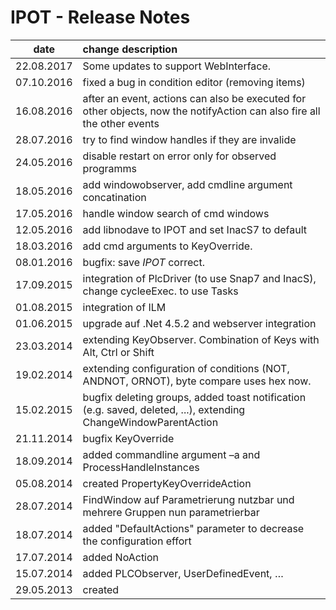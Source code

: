 # IPOT - Release Notes
|date      | change description |
|----------|:-------------|
|22.08.2017| Some updates to support WebInterface. |
|07.10.2016| fixed a bug in condition editor (removing items) |
|16.08.2016| after an event, actions can also be executed for other objects, now the notifyAction can also fire all the other events |
|28.07.2016| try to find window handles if they are invalide|
|24.05.2016| disable restart on error only for observed programms|
|18.05.2016| add windowobserver, add cmdline argument concatination|
|17.05.2016| handle window search of cmd windows|
|12.05.2016| add libnodave to IPOT and set InacS7 to default|
|18.03.2016| add cmd arguments to KeyOverride.|
|08.01.2016| bugfix: save $IPOT$ correct.|
|17.09.2015| integration of PlcDriver (to use Snap7 and InacS), change cycleeExec. to use Tasks|
|01.08.2015| integration of ILM|
|01.06.2015| upgrade auf .Net 4.5.2 and webserver integration|
|23.03.2014| extending KeyObserver. Combination of Keys with Alt, Ctrl or Shift|
|19.02.2014| extending configuration of conditions (NOT, ANDNOT, ORNOT), byte compare uses hex now.|
|15.02.2015| bugfix deleting groups, added toast notification (e.g. saved, deleted, ...), extending ChangeWindowParentAction|
|21.11.2014| bugfix KeyOverride|
|18.09.2014| added commandline argument –a and ProcessHandleInstances|  
|05.08.2014| created PropertyKeyOverrideAction|
|28.07.2014| FindWindow auf Parametrierung nutzbar und mehrere Gruppen nun parametrierbar |
|18.07.2014| added "DefaultActions" parameter to decrease the configuration effort|
|17.07.2014| added NoAction| 
|15.07.2014| added PLCObserver, UserDefinedEvent, … |
|29.05.2013| created|

